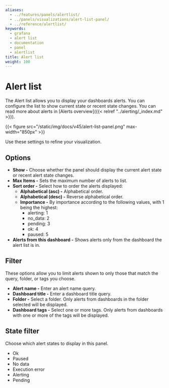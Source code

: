 ```yaml
---
aliases:
  - ../features/panels/alertlist/
  - ../panels/visualizations/alert-list-panel/
  - ../reference/alertlist/
keywords:
  - grafana
  - alert list
  - documentation
  - panel
  - alertlist
title: Alert list
weight: 100
---
```


# Alert list

The Alert list allows you to display your dashboards alerts. You can configure the list to show current state or recent state changes. You can read more about alerts in [Alerts overview]({{< relref "../alerting/_index.md" >}}).

{{< figure src="/static/img/docs/v45/alert-list-panel.png" max-width="850px" >}}

Use these settings to refine your visualization.

## Options

- **Show -** Choose whether the panel should display the current alert state or recent alert state changes.
- **Max Items -** Sets the maximum number of alerts to list.
- **Sort order -** Select how to order the alerts displayed:
  - **Alphabetical (asc) -** Alphabetical order.
  - **Alphabetical (desc) -** Reverse alphabetical order.
  - **Importance -** By importance according to the following values, with 1 being the highest:
    - alerting: 1
    - no_data: 2
    - pending: 3
    - ok: 4
    - paused: 5
- **Alerts from this dashboard -** Shows alerts only from the dashboard the alert list is in.

## Filter

These options allow you to limit alerts shown to only those that match the query, folder, or tags you choose.

- **Alert name -** Enter an alert name query.
- **Dashboard title -** Enter a dashboard title query.
- **Folder -** Select a folder. Only alerts from dashboards in the folder selected will be displayed.
- **Dashboard tags -** Select one or more tags. Only alerts from dashboards with one or more of the tags will be displayed.

## State filter

Choose which alert states to display in this panel.

- Ok
- Paused
- No data
- Execution error
- Alerting
- Pending
